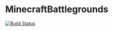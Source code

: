 # MinecraftBattlegrounds
[![Build Status](https://travis-ci.org/JuicyKitten/MinecraftBattlegrounds.svg?branch=master)](https://travis-ci.org/JuicyKitten/MinecraftBattlegrounds)

